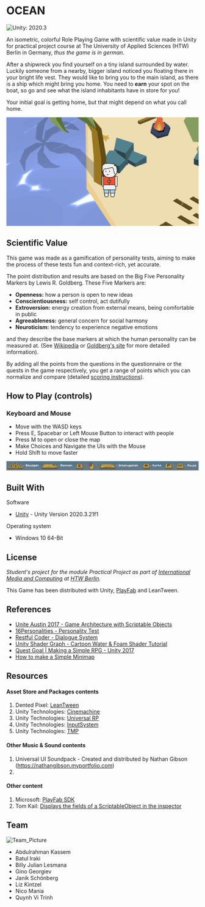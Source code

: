 # OCEAN

![Unity: 2020.3](https://img.shields.io/badge/unity-2020.3-yellow)

An isometric, colorful Role Playing Game with scientific value made in Unity for
practical project course at The University of Applied Sciences (HTW) Berlin in Germany,
*thus the game is in german*.

After a shipwreck you find yourself on a tiny island surrounded by water. Luckily
someone from a nearby, bigger island noticed you floating there in your bright
life vest. They would like to bring you to the main island, as there is a ship
which might bring you home. You need to **earn** your spot on the boat,
so go and see what the island inhabitants have in store for you!

Your initial goal is getting home, but that might depend on what you call home.

![WerDuBist_Preview](./Assets/Readme_Resources/ocean_beach.gif)


## Scientific Value
This game was made as a gamification of personality tests, aiming to make
the process of these tests fun and context-rich, yet accurate. 

The point distribution and results are based on the Big Five Personality Markers
by Lewis R. Goldberg. These Five Markers are:
* **Openness:** how a person is open to new ideas
* **Conscientiousness:** self control, act dutifully
* **Extroversion:** energy creation from external means, being comfortable in public
* **Agreeableness:** general concern for social harmony
* **Neuroticism:** tendency to experience negative emotions

and they describe the base markers at which the human personality can be measured at.
(See [Wikipedia](https://en.wikipedia.org/wiki/Big_Five_personality_traits) or
[Goldberg's site](https://ipip.ori.org/) for more detailed information).

By adding all the points from the questions in the questionnaire or the quests in the game
respectively, you get a range of points which you can normalize and compare
(detailed [scoring instructions](https://ipip.ori.org/newScoringInstructions.htm)).

## How to Play (controls)
### Keyboard and Mouse
* Move with the WASD keys
* Press E, Spacebar or Left Mouse Button to interact with people
* Press M to open or close the map
* Make Choices and Navigate the UIs with the Mouse
* Hold Shift to move faster
  
![WerDuBist_Preview](./Assets/Readme_Resources/controlscheme.png)

## Built With
Software
* [Unity](https://unity3d.com/unity/whats-new/2020.3.21) - Unity Version 2020.3.21f1

Operating system
* Windows 10 64-Bit

## License
*Student's project for the module Practical Project as part of 
[International Media and Computing](https://https://imi-bachelor.htw-berlin.de/)
at [HTW Berlin](https://www.htw-berlin.de/).*

This Game has been distributed with Unity, 
[PlayFab](https://playfab.com/) and LeanTween.

## References
* [Unite Austin 2017 - Game Architecture with Scriptable Objects](https://www.youtube.com/watch?v=raQ3iHhE_Kk)
* [16Personalities - Personality Test](https://www.16personalities.com/free-personality-test)
* [Restful Coder - Dialogue System](https://www.youtube.com/c/RestfulCoder)
* [Unity Shader Graph - Cartoon Water & Foam Shader Tutorial](https://youtu.be/jBmBb-je4Lg)
* [Quest Goal | Making a Simple RPG - Unity 2017](https://youtu.be/up6HcYph_bo)
* [How to make a Simple Minimap](https://youtu.be/kWhOMJMihC0)

## Resources
#### Asset Store and Packages contents
1. Dented Pixel: [LeanTween](https://assetstore.unity.com/packages/tools/animation/leantween-3595)
2. Unity Technologies: [Cinemachine](https://unity.com/unity/features/editor/art-and-design/cinemachine)
3. Unity Technologies: [Universal RP](https://docs.unity3d.com/Packages/com.unity.render-pipelines.universal@11.0/manual/)
4. Unity Technologies: [InputSystem](https://docs.unity3d.com/Packages/com.unity.inputsystem@1.0/manual/Interactions.html#default-interaction)
5. Unity Technologies: [TMP](https://docs.unity3d.com/Manual/com.unity.textmeshpro.html)

#### Other Music & Sound contents
1. Universal UI Soundpack - 
Created and distributed by Nathan Gibson (https://nathangibson.myportfolio.com)
2. 


#### Other content
1. Microsoft: [PlayFab SDK](https://github.com/PlayFab/UnitySDK)
2. Tom Kail: [Displays the fields of a ScriptableObject in the inspector](https://gist.github.com/tomkail/ba4136e6aa990f4dc94e0d39ec6a058c)

## Team

![Team_Picture]()

* Abdulrahman Kassem
* Batul Iraki
* Billy Julian Lesmana
* Gino Georgiev
* Janik Schönberg
* Liz Kintzel
* Nico Mania
* Quynh Vi Trinh
